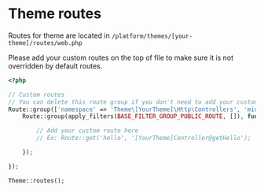 # Theme routes

Routes for theme are located in `/platform/themes/[your-theme]/routes/web.php`

Please add your custom routes on the top of file to make sure it is not overridden by default routes.

    
```php
<?php

// Custom routes
// You can delete this route group if you don't need to add your custom routes.
Route::group(['namespace' => 'Theme\[YourTheme]\Http\Controllers', 'middleware' => 'web'], function () {
    Route::group(apply_filters(BASE_FILTER_GROUP_PUBLIC_ROUTE, []), function () {

        // Add your custom route here
        // Ex: Route::get('hello', '[YourTheme]Controller@getHello');

    });

});

Theme::routes();
```